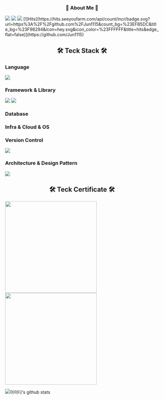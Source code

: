 <div align="left">



<h3 align="center"> 🎳 About Me 🎳 </h3>
<p>
  <img src="https://capsule-render.vercel.app/api?type=waving&color=auto&height=250&section=header&text=JunSeok%20Kim&fontSize=90&fontColor=000000&fontAlignY=40&fontAlign=50&desc=Developer&descAlign=73&descAlignY=60&descSize=30" />
  <a href="https://www.instagram.com/jun_meeeeee/"><img src="https://img.shields.io/badge/Instagram-E4405F?style=flat&logo=Instagram&logoColor=white&link=https://www.instagram.com/jun_meeeeee/"/></a>
  <a href="https://www.notion.so/52f0940095d342c6998e7a40d08761f0"><img src="https://img.shields.io/badge/Notion-000000?style=flat&logo=Notion&logoColor=white&link=https://www.notion.so/52f0940095d342c6998e7a40d08761f0"/></a>
  [![Hits](https://hits.seeyoufarm.com/api/count/incr/badge.svg?url=https%3A%2F%2Fgithub.com%2FJun1115&count_bg=%23EFB5DC&title_bg=%23F98294&icon=hey.svg&icon_color=%23FFFFFF&title=hits&edge_flat=false)](https://github.com/Jun1115)
</p>  

  
<h2 align="center">🛠 Teck Stack 🛠</h2>
<h3 align="left">Language</h2>
<p align="left">
<img src="https://img.shields.io/badge/Python-white?style=flat&logo=Python&logoColor=3776AB"/></a>
</p>

<h3 align="left">Framework & Library</h3>
<p align="left">
  <img src="https://img.shields.io/badge/pandas-150458?style=flat&logo=pandas&logoColor=white"/></a>
  <img src="https://img.shields.io/badge/RPA-UiPath-orange"/></a>
</p>

<h3 align="left">Database</h3>
<p align="left">
  <a></a>
</p>


<h3 align="left">Infra & Cloud & OS</h3>
<p align="left">
  <a></a>
</p>

<h3 align="left">Version Control</h3>
<p align="left">
  <img src="https://img.shields.io/badge/GitHub-181717?style=flat&logo=GitHub&logoColor=white"/></a>
</p>

<h3 align="left">Architecture & Design Pattern</h3>
<p align="left">
    <img src="https://img.shields.io/badge/MTV-3386df?style=flat&logo=mvt&logoColor=white"/>
</p>


<h2 align="center">🛠 Teck Certificate 🛠</h2>
<p align="left">
<img src="https://user-images.githubusercontent.com/114639257/215338073-8f6543e6-7022-4061-8662-d452fd128793.jpg" width="300"></img>
<img src="https://user-images.githubusercontent.com/114639257/215338311-cb8821ef-ced8-47df-8d80-24dff9a15ce0.jpg" width="300"></img>
</p>
  
![아이디's github stats](https://github-readme-stats.vercel.app/api?username=Jun1115&show_icons=true)

</div>
